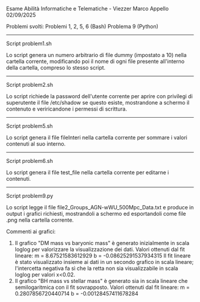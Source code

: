 Esame Abilità Informatiche e Telematiche - Viezzer Marco
Appello 02/09/2025

Problemi svolti:
Problemi 1, 2, 5, 6 (Bash)
Problema 9 (Python)

-------------------------------------------------------------------------------------------------
Script problem1.sh

Lo script genera un numero arbitrario di file dummy (impostato a 10) nella cartella corrente, modificando poi il nome di ogni file presente all'interno della cartella, compreso lo stesso script.

-------------------------------------------------------------------------------------------------
Script problem2.sh

Lo script richiede la password dell'utente corrente per aprire con privilegi di superutente il file /etc/shadow se questo esiste, mostrandone a schermo il contenuto e veriricandone i permessi di scrittura.

------------------------------------------------------------------------------------------------
Script problem5.sh

Lo script genera il file fileInteri nella cartella corrente per sommare i valori contenuti al suo interno.

-------------------------------------------------------------------------------------------------
Script problem6.sh

Lo script genera il file test_file nella cartella corrente per editarne i contenuti.

-------------------------------------------------------------------------------------------------
Script problem9.py

Lo script legge il file file2_Groups_AGN-wWU_500Mpc_Data.txt e produce in output i grafici richiesti, mostrandoli a schermo ed esportandoli come file .png nella cartella corrente.

Commenti ai grafici:
1) Il grafico "DM mass vs baryonic mass" è generato inizialmente in scala loglog per valorizzare la visualizzazione dei dati. Valori ottenuti dal fit lineare:
  m = 8.67521583612929
  b = -0.08625291537934315
Il fit lineare è stato visualizzato insieme ai dati in un secondo grafico in scala lineare; l'intercetta negativa fa sì che la retta non sia visualizzabile in scala loglog per valori x<0.02.
2) Il grafico "BH mass vs stellar mass" è generato sia in scala lineare che semilogaritmica con il fit sovrapposto. Valori ottenuti dal fit lineare:
   m = 0.2807856720440714
   b = -0.00128457411678284
